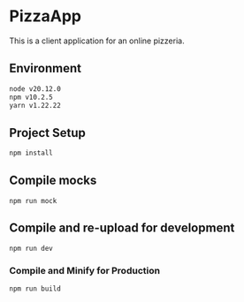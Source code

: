 # PizzaApp

This is a client application for an online pizzeria.

## Environment
```sh
node v20.12.0
npm v10.2.5
yarn v1.22.22
```

## Project Setup

```sh
npm install
```

## Compile mocks

```
npm run mock
```

## Compile and re-upload for development

```
npm run dev
```

### Compile and Minify for Production

```sh
npm run build
```

